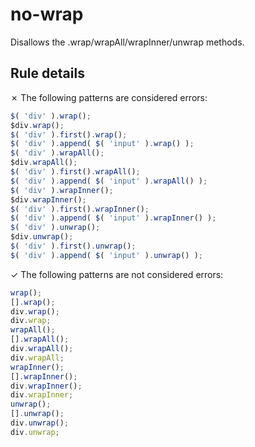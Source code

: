 # no-wrap

Disallows the .wrap/wrapAll/wrapInner/unwrap methods.

## Rule details

✗ The following patterns are considered errors:
```js
$( 'div' ).wrap();
$div.wrap();
$( 'div' ).first().wrap();
$( 'div' ).append( $( 'input' ).wrap() );
$( 'div' ).wrapAll();
$div.wrapAll();
$( 'div' ).first().wrapAll();
$( 'div' ).append( $( 'input' ).wrapAll() );
$( 'div' ).wrapInner();
$div.wrapInner();
$( 'div' ).first().wrapInner();
$( 'div' ).append( $( 'input' ).wrapInner() );
$( 'div' ).unwrap();
$div.unwrap();
$( 'div' ).first().unwrap();
$( 'div' ).append( $( 'input' ).unwrap() );
```

✓ The following patterns are not considered errors:
```js
wrap();
[].wrap();
div.wrap();
div.wrap;
wrapAll();
[].wrapAll();
div.wrapAll();
div.wrapAll;
wrapInner();
[].wrapInner();
div.wrapInner();
div.wrapInner;
unwrap();
[].unwrap();
div.unwrap();
div.unwrap;
```
